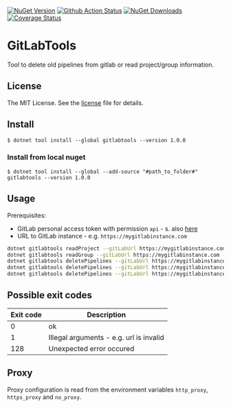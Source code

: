 [![NuGet Version](https://img.shields.io/nuget/v/GitLabTools.svg)](https://www.nuget.org/packages/GitLabTools/)
[![Github Action Status](https://img.shields.io/github/actions/workflow/status/markusblasek/dotnettool.gitlabtools/dotnet.yml)](https://github.com/markusblasek/dotnettool.gitlabtools/actions/workflows/dotnet.yml)
[![NuGet Downloads](https://img.shields.io/nuget/dt/GitLabTools.svg)](https://www.nuget.org/packages/GitLabTools/)
[![Coverage Status](https://coveralls.io/repos/github/markusblasek/dotnettool.gitlabtools/badge.svg?branch=main)](https://coveralls.io/github/markusblasek/dotnettool.gitlabtools?branch=main)

# GitLabTools

Tool to delete old pipelines from gitlab or read project/group information.

## License

The MIT License. See the [license](https://github.com/markusblasek/dotnettool.gitlabtools/blob/main/LICENSE) file for details.

## Install
`$ dotnet tool install --global gitlabtools --version 1.0.0`

### Install from local nuget
`$ dotnet tool install --global --add-source "#path_to_folder#" gitlabtools --version 1.0.0`

## Usage

Prerequisites:
  + GitLab personal access token with permission `api` - s. also [here](https://docs.gitlab.com/ee/user/profile/personal_access_tokens.html)
  + URL to GitLab instance - e.g. `https://mygitlabinstance.com`

```bash
dotnet gitlabtools readProject --gitLabUrl https://mygitlabinstance.com --projectId 123456 --accessToken <PersonalAccessToken>
dotnet gitlabtools readGroup --gitLabUrl https://mygitlabinstance.com --groupId 654321 --accessToken <PersonalAccessToken>
dotnet gitlabtools deletePipelines --gitLabUrl https://mygitlabinstance.com --pipelinesToKeep 80 --projectId 123456  --accessToken <PersonalAccessToken>
dotnet gitlabtools deletePipelines --gitLabUrl https://mygitlabinstance.com --pipelinesToKeep 80 --projectId 123456  --accessToken <PersonalAccessToken> --dryRun
dotnet gitlabtools deletePipelines --gitLabUrl https://mygitlabinstance.com --pipelinesToKeep 80 --groupId 654321  --accessToken <PersonalAccessToken>
```

## Possible exit codes

| Exit code | Description |
|-----------|-----------------------------------------|
| 0         | ok                                      |
| 1         | Illegal arguments - e.g. url is invalid |
| 128       | Unexpected error occured                |

## Proxy

Proxy configuration is read from the environment variables `http_proxy`, `https_proxy` and `no_proxy`.
